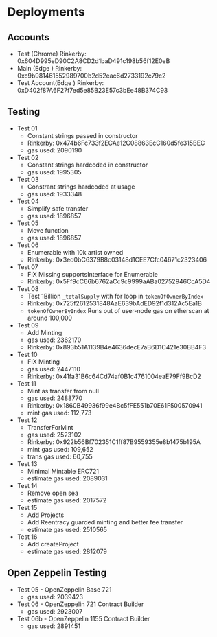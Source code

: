 # Deployments

## Accounts

- Test (Chrome) Rinkerby: 0x604D995eD90C2A8CD2d1baD491c198b56f12E0eB
- Main (Edge ) Rinkerby: 0xc9b981461552989700b2d52eac6d2733192c79c2
- Test Account(Edge ) Rinkerby: 0xD402f87A6F27f7ed5e85B23E57c3bEe48B374C93

## Testing

- Test 01
  - Constant strings passed in constructor
  - Rinkerby: 0x474b6Fc733f2ECAe12C08863EcC160d5fe315BEC
  - gas used: 2090190
- Test 02
  - Constant strings hardcoded in constructor
  - gas used: 1995305
- Test 03
  - Constrant strings hardcoded at usage
  - gas used: 1933348
- Test 04
  - Simplify safe transfer
  - gas used: 1896857
- Test 05
  - Move function
  - gas used: 1896857
- Test 06
  - Enumerable with 10k artist owned
  - Rinkerby: 0x3ed0bC6379B8c03148d1CEE7Cfc04671c2323406
- Test 07
  - FIX Missing supportsInterface for Enumerable
  - Rinkerby: 0x5Ff9cC66b6762aCc9c9999aABa02752946CcA5D4
- Test 08
  - Test 1Billion `_totalSupply` with for loop in `tokenOfOwnerByIndex`
  - Rinkerby: 0x725f2612531848AaE639bAdED92f1d312Ac5Ea1B
  - `tokenOfOwnerByIndex` Runs out of user-node gas on etherscan at around 100,000
- Test 09
  - Add Minting
  - gas used: 2362170
  - Rinkerby: 0x893b51A1139B4e4636decE7aB6D1C421e30BB4F3
- Test 10
  - FIX Minting
  - gas used: 2447110
  - Rinkerby: 0x41fa31B6c64Cd74af0B1c4761004eaE79Ff9BcD2
- Test 11
  - Mint as transfer from null
  - gas used: 2488770
  - Rinkerby: 0x1860B49936f99e4Bc5fFE551b70E61F500570941
  - mint gas used: 112,773
- Test 12
  - TransferForMint
  - gas used: 2523102
  - Rinkerby: 0x922b56Bf702351C1ff87B9559355e8b1475b195A
  - mint gas used: 109,652
  - trans gas used: 60,755
- Test 13
  - Minimal Mintable ERC721
  - estimate gas used: 2089031
- Test 14
  - Remove open sea
  - estimate gas used: 2017572
- Test 15
  - Add Projects
  - Add Reentracy guarded minting and better fee transfer
  - estimate gas used: 2510565
- Test 16
  - Add createProject
  - estimate gas used: 2812079

## Open Zeppelin Testing

- Test 05 - OpenZeppelin Base 721
  - gas used: 2039423
- Test 06 - OpenZeppelin 721 Contract Builder
  - gas used: 2923007
- Test 06b - OpenZeppelin 1155 Contract Builder
  - gas used: 2891451
